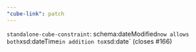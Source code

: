 ```yaml
---
"cube-link": patch
---
```


`standalone-cube-constraint`: schema:dateModified` now allows both `xsd:dateTime` in addition to `xsd:date` (closes #166)
